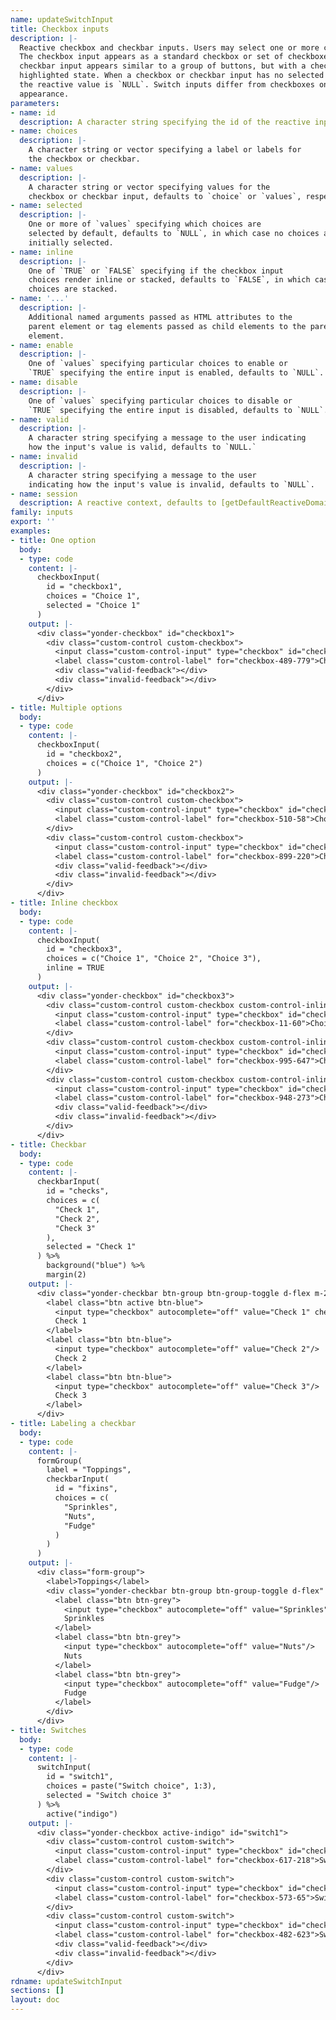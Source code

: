```yaml
---
name: updateSwitchInput
title: Checkbox inputs
description: |-
  Reactive checkbox and checkbar inputs. Users may select one or more choices.
  The checkbox input appears as a standard checkbox or set of checkboxes. The
  checkbar input appears similar to a group of buttons, but with a checked or
  highlighted state. When a checkbox or checkbar input has no selected choices
  the reactive value is `NULL`. Switch inputs differ from checkboxes only in
  appearance.
parameters:
- name: id
  description: A character string specifying the id of the reactive input.
- name: choices
  description: |-
    A character string or vector specifying a label or labels for
    the checkbox or checkbar.
- name: values
  description: |-
    A character string or vector specifying values for the
    checkbox or checkbar input, defaults to `choice` or `values`, respectively.
- name: selected
  description: |-
    One or more of `values` specifying which choices are
    selected by default, defaults to `NULL`, in which case no choices are
    initially selected.
- name: inline
  description: |-
    One of `TRUE` or `FALSE` specifying if the checkbox input
    choices render inline or stacked, defaults to `FALSE`, in which case the
    choices are stacked.
- name: '...'
  description: |-
    Additional named arguments passed as HTML attributes to the
    parent element or tag elements passed as child elements to the parent
    element.
- name: enable
  description: |-
    One of `values` specifying particular choices to enable or
    `TRUE` specifying the entire input is enabled, defaults to `NULL`.
- name: disable
  description: |-
    One of `values` specifying particular choices to disable or
    `TRUE` specifying the entire input is disabled, defaults to `NULL`.
- name: valid
  description: |-
    A character string specifying a message to the user indicating
    how the input's value is valid, defaults to `NULL.`
- name: invalid
  description: |-
    A character string specifying a message to the user
    indicating how the input's value is invalid, defaults to `NULL`.
- name: session
  description: A reactive context, defaults to [getDefaultReactiveDomain()](getdefaultreactivedomain.html).
family: inputs
export: ''
examples:
- title: One option
  body:
  - type: code
    content: |-
      checkboxInput(
        id = "checkbox1",
        choices = "Choice 1",
        selected = "Choice 1"
      )
    output: |-
      <div class="yonder-checkbox" id="checkbox1">
        <div class="custom-control custom-checkbox">
          <input class="custom-control-input" type="checkbox" id="checkbox-489-779" name="checkbox-489-779" value="Choice 1" checked autocomplete="off"/>
          <label class="custom-control-label" for="checkbox-489-779">Choice 1</label>
          <div class="valid-feedback"></div>
          <div class="invalid-feedback"></div>
        </div>
      </div>
- title: Multiple options
  body:
  - type: code
    content: |-
      checkboxInput(
        id = "checkbox2",
        choices = c("Choice 1", "Choice 2")
      )
    output: |-
      <div class="yonder-checkbox" id="checkbox2">
        <div class="custom-control custom-checkbox">
          <input class="custom-control-input" type="checkbox" id="checkbox-510-58" name="checkbox-510-58" value="Choice 1" autocomplete="off"/>
          <label class="custom-control-label" for="checkbox-510-58">Choice 1</label>
        </div>
        <div class="custom-control custom-checkbox">
          <input class="custom-control-input" type="checkbox" id="checkbox-899-220" name="checkbox-899-220" value="Choice 2" autocomplete="off"/>
          <label class="custom-control-label" for="checkbox-899-220">Choice 2</label>
          <div class="valid-feedback"></div>
          <div class="invalid-feedback"></div>
        </div>
      </div>
- title: Inline checkbox
  body:
  - type: code
    content: |-
      checkboxInput(
        id = "checkbox3",
        choices = c("Choice 1", "Choice 2", "Choice 3"),
        inline = TRUE
      )
    output: |-
      <div class="yonder-checkbox" id="checkbox3">
        <div class="custom-control custom-checkbox custom-control-inline">
          <input class="custom-control-input" type="checkbox" id="checkbox-11-60" name="checkbox-11-60" value="Choice 1" autocomplete="off"/>
          <label class="custom-control-label" for="checkbox-11-60">Choice 1</label>
        </div>
        <div class="custom-control custom-checkbox custom-control-inline">
          <input class="custom-control-input" type="checkbox" id="checkbox-995-647" name="checkbox-995-647" value="Choice 2" autocomplete="off"/>
          <label class="custom-control-label" for="checkbox-995-647">Choice 2</label>
        </div>
        <div class="custom-control custom-checkbox custom-control-inline">
          <input class="custom-control-input" type="checkbox" id="checkbox-948-273" name="checkbox-948-273" value="Choice 3" autocomplete="off"/>
          <label class="custom-control-label" for="checkbox-948-273">Choice 3</label>
          <div class="valid-feedback"></div>
          <div class="invalid-feedback"></div>
        </div>
      </div>
- title: Checkbar
  body:
  - type: code
    content: |-
      checkbarInput(
        id = "checks",
        choices = c(
          "Check 1",
          "Check 2",
          "Check 3"
        ),
        selected = "Check 1"
      ) %>%
        background("blue") %>%
        margin(2)
    output: |-
      <div class="yonder-checkbar btn-group btn-group-toggle d-flex m-2" id="checks" data-toggle="buttons">
        <label class="btn active btn-blue">
          <input type="checkbox" autocomplete="off" value="Check 1" checked/>
          Check 1
        </label>
        <label class="btn btn-blue">
          <input type="checkbox" autocomplete="off" value="Check 2"/>
          Check 2
        </label>
        <label class="btn btn-blue">
          <input type="checkbox" autocomplete="off" value="Check 3"/>
          Check 3
        </label>
      </div>
- title: Labeling a checkbar
  body:
  - type: code
    content: |-
      formGroup(
        label = "Toppings",
        checkbarInput(
          id = "fixins",
          choices = c(
            "Sprinkles",
            "Nuts",
            "Fudge"
          )
        )
      )
    output: |-
      <div class="form-group">
        <label>Toppings</label>
        <div class="yonder-checkbar btn-group btn-group-toggle d-flex" id="fixins" data-toggle="buttons">
          <label class="btn btn-grey">
            <input type="checkbox" autocomplete="off" value="Sprinkles"/>
            Sprinkles
          </label>
          <label class="btn btn-grey">
            <input type="checkbox" autocomplete="off" value="Nuts"/>
            Nuts
          </label>
          <label class="btn btn-grey">
            <input type="checkbox" autocomplete="off" value="Fudge"/>
            Fudge
          </label>
        </div>
      </div>
- title: Switches
  body:
  - type: code
    content: |-
      switchInput(
        id = "switch1",
        choices = paste("Switch choice", 1:3),
        selected = "Switch choice 3"
      ) %>%
        active("indigo")
    output: |-
      <div class="yonder-checkbox active-indigo" id="switch1">
        <div class="custom-control custom-switch">
          <input class="custom-control-input" type="checkbox" id="checkbox-617-218" name="checkbox-617-218" value="Switch choice 1" autocomplete="off"/>
          <label class="custom-control-label" for="checkbox-617-218">Switch choice 1</label>
        </div>
        <div class="custom-control custom-switch">
          <input class="custom-control-input" type="checkbox" id="checkbox-573-65" name="checkbox-573-65" value="Switch choice 2" autocomplete="off"/>
          <label class="custom-control-label" for="checkbox-573-65">Switch choice 2</label>
        </div>
        <div class="custom-control custom-switch">
          <input class="custom-control-input" type="checkbox" id="checkbox-482-623" name="checkbox-482-623" value="Switch choice 3" checked autocomplete="off"/>
          <label class="custom-control-label" for="checkbox-482-623">Switch choice 3</label>
          <div class="valid-feedback"></div>
          <div class="invalid-feedback"></div>
        </div>
      </div>
rdname: updateSwitchInput
sections: []
layout: doc
---
```

